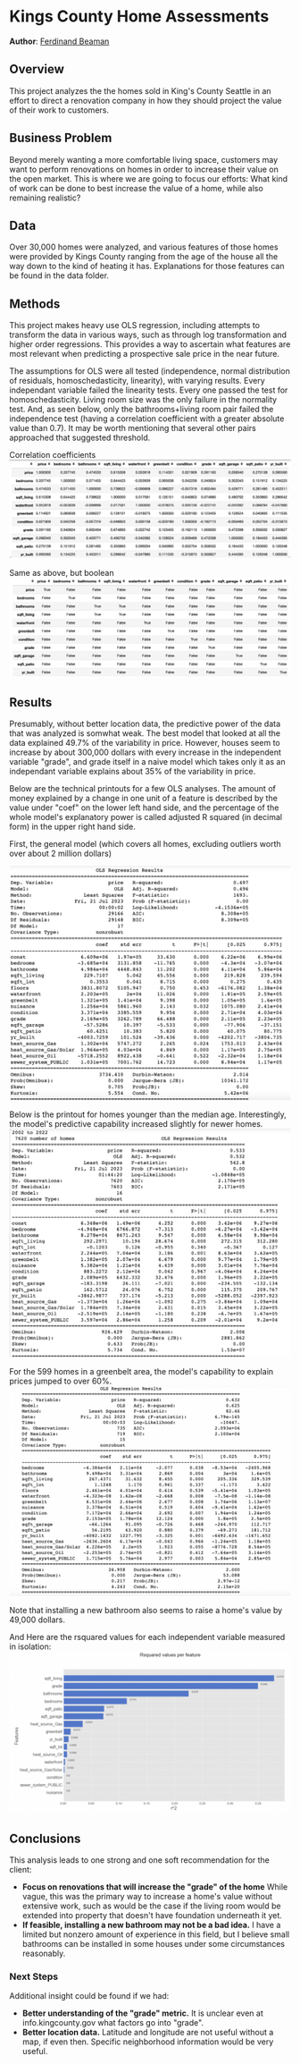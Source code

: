 # Kings County Home Assessments

**Author**: [Ferdinand Beaman](mailto:ferdinand.beaman@gmail.com)

## Overview

This project analyzes the the homes sold in King's County Seattle in an effort to direct a renovation company in how they should project the value of their work to customers.

## Business Problem

Beyond merely wanting a more comfortable living space, customers may want to perform renovations on homes in order to increase their value on the open market. This is where we are going to focus our efforts: What kind of work can be done to best increase the value of a home, while also remaining realistic?

## Data

Over 30,000 homes were analyzed, and various features of those homes were provided by Kings County ranging from the age of the house all the way down to the kind of heating it has. Explanations for those features can be found in the data folder. 

## Methods

This project makes heavy use OLS regression, including attempts to transform the data in various ways, such as through log transformation and higher order regressions. This provides a way to ascertain what features are most relevant when predicting a prospective sale price in the near future.

The assumptions for OLS were all tested (independence, normal distribution of residuals, homoschedasticity, linearity), with varying results. Every independant variable failed the linearity tests. Every one passed the test for homoschedasticity. Living room size was the only failure in the normality test. And, as seen below, only the bathrooms+living room pair failed the independence test (having a correlation coefficient with a greater absolute value than 0.7). It may be worth mentioning that several other pairs approached that suggested threshold.

Correlation coefficients
![img](./CorrelationNum.png)

Same as above, but boolean
![img](./CorrelationBool.png)

## Results

Presumably, without better location data, the predictive power of the data that was analyzed is somwhat weak. The best model that looked at all the data explained 49.7% of the variability in price. However, houses seem to increase by about 300,000 dollars with every increase in the independent variable "grade", and grade itself in a naive model which takes only it as an independant variable explains about 35% of the variability in price.

Below are the technical printouts for a few OLS analyses. The amount of money explained by a change in one unit of a feature is described by the value under "coef" on the lower left hand side, and the percentage of the whole model's explanatory power is called adjusted R squared (in decimal form) in the upper right hand side.

First, the general model (which covers all homes, excluding outliers worth over about 2 million dollars)

![img](./FinalModel.png)



Below is the printout for homes younger than the median age. Interestingly, the model's predictive capability increased slightly for newer homes.
![img](./NewerHomes.png)



For the 599 homes in a greenbelt area, the model's capability to explain prices jumped to over 60%.
![img](./GreenbeltHomes.png)



Note that installing a new bathroom also seems to raise a home's value by 49,000 dollars.

And Here are the rsquared values for each independent variable measured in isolation:
![img](./BarRSquared.png)

## Conclusions

This analysis leads to one strong and one soft recommendation for the client:

- **Focus on renovations that will increase the "grade" of the home** While vague, this was the primary way to increase a home's value without extensive work, such as would be the case if the living room would be extended into property that doesn't have foundation underneath it yet.
- **If feasible, installing a new bathroom may not be a bad idea.** I have a limited but nonzero amount of experience in this field, but I believe small bathrooms can be installed in some houses under some circumstances reasonably.

### Next Steps

Additional insight could be found if we had:

- **Better understanding of the "grade" metric.** It is unclear even at info.kingcounty.gov what factors go into "grade".
- **Better location data.** Latitude and longitude are not useful without a map, if even then. Specific neighborhood information would be very useful.
